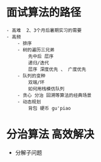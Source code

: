 # 面试算法的路径
    - 高难  2、3个月后暑期实习的需要
    - 高频
        - 排序
        - 树的遍历三兄弟
            先中后 层序
            递归/迭代
            层序 深度优先 、 广度优先
        - 队列的变种
            双端/环
            如何用栈模仿队列
        - 贪心 分治 回溯等算法的经典场景
        - 动态规划
            背包 硬币 gu'piao
# 分治算法  高效解决
    
- 分解子问题

